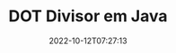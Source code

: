 ---
############################# Static ############################
layout: "auto-gen-merger"
date: 2022-10-12T07:27:13
draft: false
otherformats: dotm dotx epub html mht mhtml odp ods odt one otp ott pdf pps ppsx ppt

############################# Head ############################
head_title: "Divida DOT em vários arquivos em Java"
head_description: "Divida um único arquivo DOT em vários arquivos com base em números de página, intervalos de página, páginas pares ou ímpares usando a API de fusão de documentos."

############################# Header ############################
title: "DOT Divisor em Java"
description: "Divida DOT com algumas linhas de código Java."
bg_image: "https://cms.admin.containerize.com/templates/aspose/App_Themes/V3/images/bg/header1.png"
bg_overlay: false
button:
    enable: true
    icon: "fas fa-arrow-down"
    label: "Baixar Teste Gratuito"
    link: "https://downloads.groupdocs.com/merger/java"

############################# SubMenu ############################
submenu:
    enable: true

    left:
        img_alt: "GroupDocs.Merger for Java"
        image: "https://cms.admin.containerize.com/templates/groupdocs/images/product-logos/90x90-noborder/groupdocs-merger-java.png"
        product: "GroupDocs.Merger"
        platform: "Java"

    middle:
        button:

            # button loop
            - link: "https://apireference.groupdocs.com/merger/java"
              text: "Referência da API"

            # button loop
            - link: "https://github.com/groupdocs-merger"
              text: "Exemplos de código"

            # button loop
            - link: "https://products.groupdocs.app/merger/family"
              text: "Demonstrações ao vivo"

            # button loop
            - link: "https://purchase.groupdocs.com/pricing/merger/java"
              text: "Preços"

    right:
        link_download: "https://downloads.groupdocs.com/merger"
        link_learn: "https://docs.groupdocs.com/merger/java"
        link_buy: "https://purchase.groupdocs.com"

############################# About ############################
about:
    enable: true
    title: "Sobre a API GroupDocs.Merger for Java"
    content: |
        A biblioteca [GroupDocs.Merger for Java](/pt/merger/java/) oferece uma solução simples para mesclar e dividir com segurança uma ampla variedade de formatos de documentos, incluindo PDF, Microsoft Office (Word, Excel, PowerPoint, OneNote), OpenDocument, HTML, imagens e muitos outros em aplicativos Java. Ao adicionar apenas algumas linhas do código, execute várias operações do documento, como mover, remover, girar, trocar, extrair ou alterar a orientação das páginas dentro dos documentos. A API de mesclagem de documentos também suporta a visualização de páginas de documentos como uma imagem para analisar a estrutura, a formatação e o conteúdo do documento na página.
        
        A API GroupDocs.Merger é a escolha certa para soluções corporativas que precisam de recursos de divisão de arquivos. Essas APIs são bem suportadas em todos os principais sistemas operacionais e plataformas, incluindo J2SE 7.0 (1.7), J2SE 8.0 (1.8), Java 10.

############################# Steps ############################
steps:
    enable: true
    title_left: "Dividir DOT arquivo por páginas em Java"
    content_left: |
        [GroupDocs.Merger for Java](/pt/merger/java/) facilita para os desenvolvedores do Java dividir um único arquivo DOT em vários arquivos resultantes implementando um alguns passos fáceis.
        
        * Inicialize **SplitOptions** com o formato do caminho dos arquivos de saída.
        * Crie uma nova instância de **Merger** e passe o caminho do documento de origem como um parâmetro de construtor.
        * Chame **split** e passe o objeto **SplitOptions** para salvar os documentos resultantes.

    title_right: "Requisitos de sistema"
    content_right: |
        As APIs do GroupDocs.Merger for Java são compatíveis com todas as principais plataformas e sistemas operacionais. Antes de executar o código abaixo, certifique-se de ter os seguintes pré-requisitos instalados em seu sistema.

        * Sistemas operacionais: Microsoft Windows, Linux, MacOS
        * Ambientes de desenvolvimento: NetBeans, IntelliJ IDEA, Eclipse
        * Estruturas: J2SE 7.0 (1.7), J2SE 8.0 (1.8), Java 10
        * Faça o download da versão mais recente do GroupDocs.Merger for Java de [Maven](https://repository.groupdocs.com/webapp/#/artifacts/browse/tree/General/repo/com/groupdocs/groupdocs-merger)
         
    code: |
     {{% merger/additional-styles %}}
     {{< merger/code-merger title="Como dividir o arquivo DOT usando o código de exemplo Java">}}

        ```java    
        // Divida o arquivo DOT usando GroupDocs.Merger for Java API
        String filePath = "input.dot";
        String filePathOut = "output.dot";
        
        // Inicialize a classe SplitOptions com o formato do caminho dos arquivos de saída
        SplitOptions splitOptions = new SplitOptions(filePathOut, new int[] { 3, 6, 8 });

        // Instanciar Fusão com documento de entrada DOT
        Merger merger = new Merger(filePath);

        // Chame o método split e passe o objeto SplitOptions para salvar os documentos resultantes
        merger.split(splitOptions);
        ```
     {{< /merger/code-merger >}}

############################# Demos ############################
demos:
    enable: true
    title: "Demonstrações ao vivo - Dividir arquivo DOT on-line"
    content: |
       Divida o arquivo DOT agora mesmo visitando o site [GroupDocs.Merger Live Demos](https://products.groupdocs.app/splitter/dot).
       A demonstração ao vivo tem os seguintes benefícios.
        
############################# About Formats ############################
about_formats:
    enable: true

############################# More Formats ############################
more_formats:
    enable: true
    title: "Arquivo Dividido de Outros Formatos"
    content: |
        Java documenta API de fusão e divisão para formatos de arquivo e imagens. Divida alguns dos formatos de arquivo populares conforme indicado abaixo.

############################# Back to top ###############################
back_to_top:
    enable: true
---